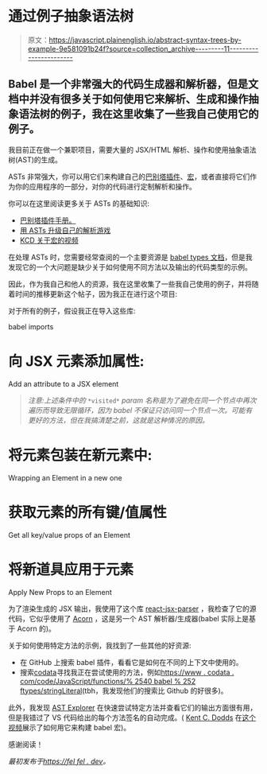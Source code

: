 # 通过例子抽象语法树

> 原文：<https://javascript.plainenglish.io/abstract-syntax-trees-by-example-9e581091b24f?source=collection_archive---------11----------------------->

## Babel 是一个非常强大的代码生成器和解析器，但是文档中并没有很多关于如何使用它来解析、生成和操作抽象语法树的例子，我在这里收集了一些我自己使用它的例子。

我目前正在做一个兼职项目，需要大量的 JSX/HTML 解析、操作和使用抽象语法树(AST)的生成。

ASTs 非常强大，你可以用它们来构建自己的[巴别塔插件](https://babeljs.io/docs/en/plugins)、[宏](https://github.com/kentcdodds/babel-plugin-macros)，或者直接将它们作为你的应用程序的一部分，对你的代码进行定制解析和操作。

你可以在这里阅读更多关于 ASTs 的基础知识:

*   [巴别塔插件手册。](https://github.com/jamiebuilds/babel-handbook/blob/master/translations/en/plugin-handbook.md)
*   [用 ASTs 升级自己的解析游戏](https://medium.com/basecs/leveling-up-ones-parsing-game-with-asts-d7a6fc2400ff)
*   [KCD 关于宏的视频](https://www.youtube.com/watch?v=nlAHtAQlFGk)

在处理 ASTs 时，您需要经常查阅的一个主要资源是 [babel types 文档](https://babeljs.io/docs/en/babel-types)，但是我发现它的一个大问题是缺少关于如何使用不同方法以及输出的代码类型的示例。

因此，作为我自己和他人的资源，我在这里收集了一些我自己使用的例子，并将随着时间的推移更新这个帖子，因为我正在进行这个项目:

对于所有的例子，假设我正在导入这些库:

babel imports

# 向 JSX 元素添加属性:

Add an attribute to a JSX element

> *注意:上述条件中的* `*visited*` *param 名称是为了避免在同一个节点中再次遍历而导致无限循环，因为 babel 不保证只访问同一个节点一次。可能有更好的方法，但在我搞清楚之前，这就是这种情况的原因。*

# 将元素包装在新元素中:

Wrapping an Element in a new one

# 获取元素的所有键/值属性

Get all key/value props of an Element

# 将新道具应用于元素

Apply New Props to an Element

为了渲染生成的 JSX 输出，我使用了这个库 [react-jsx-parser](https://github.com/TroyAlford/react-jsx-parser) ，我检查了它的源代码，它似乎使用了 [Acorn](https://github.com/acornjs/acorn) ，这是另一个 AST 解析器/生成器(babel 实际上是基于 Acorn 的)。

关于如何使用特定方法的示例，我找到了一些其他的好资源:

*   在 GitHub 上搜索 babel 插件，看看它是如何在不同的上下文中使用的。
*   搜索[codata](https://www.codota.com)寻找我正在尝试使用的方法，例如[https://www . codata . com/code/JavaScript/functions/% 2540 babel % 252 ftypes/stringLiteral](https://www.codota.com/code/javascript/functions/%2540babel%252Ftypes/stringLiteral)(tbh，我发现他们的搜索比 Github 的好很多)。

此外，我发现 [AST Explorer](https://astexplorer.net/) 在快速尝试特定方法并查看它们的输出方面很有用，但是我错过了 VS 代码给出的每个方法签名的自动完成。( [Kent C. Dodds](https://medium.com/u/db72389e89d8?source=post_page-----9e581091b24f--------------------------------) 在[这个视频](https://www.youtube.com/watch?v=1ERAJG9ILhk)展示了如何用它来构建 babel 宏)。

感谢阅读！

*最初发布于*[*https://fel fel . dev*](https://felfel.dev/abstract-syntax-trees-by-example/)*。*